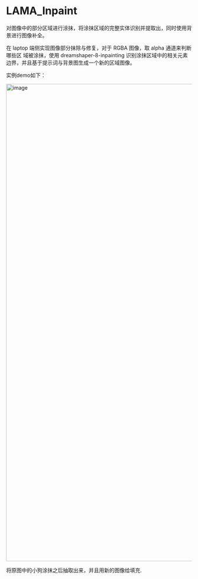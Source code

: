 # LAMA_Inpaint
对图像中的部分区域进行涂抹，将涂抹区域的完整实体识别并提取出，同时使用背景进行图像补全。

在 laptop 端侧实现图像部分抹除与修复，对于 RGBA 图像，取 alpha 通道来判断哪些区
域被涂抹，使用 dreamshaper-8-inpainting 识别涂抹区域中的相关元素边界，并且基于提示词与背景图生成一个新的区域图像。

实例demo如下：

<img width="1627" height="1294" alt="image" src="https://github.com/user-attachments/assets/4d4e04c3-b663-4ac3-bd42-a45a49e4b43e" />

将原图中的小狗涂抹之后抽取出来，并且用新的图像给填充.

